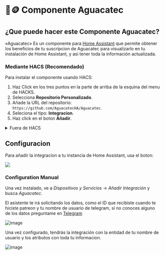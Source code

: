 # 🥑🪙 Componente Aguacatec 
## ¿Que puede hacer este Componente Aguacatec?

«Aguacatec» Es un componente para [Home Assistant](https://home-assistant.io/) que permite obtener los beneficios de tu suscripcion de Aguacatec para visualizarlo en tu instalación de Home Assistant, y asi tener toda la información actualizada.


### Mediante HACS (Recomendado)

Para instalar el componente usando HACS:

1. Haz Click en los tres puntos en la parte de arriba de la esquina del menu de HACKS.
2. Selecciona **Repositorio Personalizado**.
3. Añade la URL del repositorio: `https://github.com/AguacatecHA/Aguacatec`.
4. Seleciona el tipo: **Integracion**.
5. Haz click en el boton **Añadir**.

<details>
<summary>Fuera de HACS</summary>

1. Descarga la ultima release de la integracion Aguacatec de **[GitHub Releases](https://github.com/AguacatecHA/Aguacatec/releases)**.
2. Extrae de la descarga los ficheros y pon la carpeta `aguacatec` en la carpeta `custom_components` de tu Home Assistant (usualmente localizada dentro de `config/custom_components`).
3. Reinicia tu Home Assistant para cargar la nueva integracion.

</details>

## Configuracion

Para añadir la integracion a tu instancia de Home Assistant, usa el boton:

<p>
    <a href="https://my.home-assistant.io/redirect/config_flow_start?domain=aguacatec" class="my badge" target="_blank">
        <img src="https://my.home-assistant.io/badges/config_flow_start.svg">
    </a>
</p>



### Configuration Manual

Una vez instalado, ve a _Dispositivos y Servicios -> Añadir Integración_ y busca _Aguacatec_.

El asistente te irá solicitando los datos, como el ID que recibiste cuando te hiciste patreon y tu nombre de usuario de telegram, si no conoces alguno de los datos preguntame en [Telegram](https://t.me/aguacatec_es)

![image](https://github.com/user-attachments/assets/4e81fefc-86ae-4701-9d6d-f0ec75cfcfce)


Una vez configurado, tendrás la integración con la entidad de tu nombre de usuario y los atributos con toda tu informacion. 

![image](https://github.com/user-attachments/assets/6ad6e8a0-7881-4df9-9af0-51c5037331fb)
